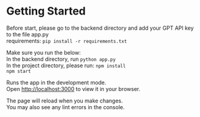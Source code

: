 # Getting Started 

Before start, please go to the backend directory and add your GPT API key to the file app.py  
requirements: `pip install -r requirements.txt`

Make sure you run the below:  
In the backend directory, run
`python app.py`  
In the project directory, please run:
`npm install`  
`npm start`


Runs the app in the development mode.\
Open [http://localhost:3000](http://localhost:3000) to view it in your browser.

The page will reload when you make changes.\
You may also see any lint errors in the console.

